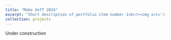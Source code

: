 ```yaml
---
title: "Make UofT 2024"
excerpt: "Short description of portfolio item number 1<br/><img src='/images/500x300.png'>"
collection: projects
---
```


Under construction
